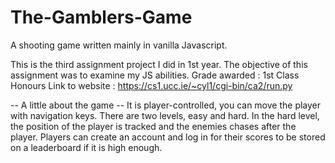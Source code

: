 # The-Gamblers-Game
A shooting game written mainly in vanilla Javascript.

This is the third assignment project I did in 1st year. The objective of this assignment was to examine my JS abilities.
Grade awarded : 1st Class Honours
Link to website : https://cs1.ucc.ie/~cyl1/cgi-bin/ca2/run.py

-- A little about the game --
It is player-controlled, you can move the player with navigation keys.
There are two levels, easy and hard. In the hard level, the position of the player is tracked and the enemies chases after the player.
Players can create an account and log in for their scores to be stored on a leaderboard if it is high enough.
